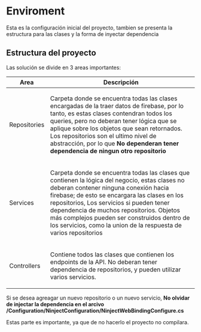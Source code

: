 # Enviroment
<p>
Esta es la configuración inicial del proyecto, tambien se presenta la estructura para las clases y la forma de inyectar dependencia
</p>

## Estructura del proyecto

<p>
Las solución se divide en 3 areas importantes:
</p>

| Area | Descripción  |
|--|--|
|Repositories|<p stype="text-allign=justify" >Carpeta donde se encuentra todas las clases encargadas de la traer datos de firebase, por lo tanto, es estas clases contendran todos los queries, pero no deberan tener lógica que se aplique sobre los objetos que sean retornados. Los repositorios son el ultimo nivel de abstracción, por lo que  **No dependeran tener dependencia de ningun otro repositorio**</p>|
| Services  |<p stype="text-allign=justify"> Carpeta donde se encuentra todas las clases que contienen la lógica del negocio, estas clases no deberan contener ninguna conexión hacia firebase; de esto se encargara las clases en los repositorios, Los servicios si pueden tener dependencia de muchos repositorios. Objetos más complejos pueden ser construidos dentro de los servicios, como la union de la respuesta de varios repositorios  </p>|
| Controllers | <p stype="text-allign=justify"> Contiene todos las clases que contienen los endpoints de la API. No deberan tener dependencia de repositorios, y pueden utilizar varios servicios.</p> |

Si se desea agreagar un nuevo repositorio o un nuevo servicio, **No olvidar de injectar la dependencia en el arcivo /Configuration/NinjectConfiguration/NinjectWebBindingConfigure.cs**

Estas parte es importante, ya que de no hacerlo el proyecto no compilara.
